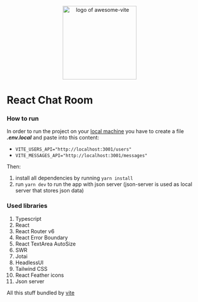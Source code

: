 <p align="center">
  <img width="200" src="https://github.com/vitejs/awesome-vite/raw/master/assets/logo.svg" alt="logo of awesome-vite">
</p>

# React Chat Room

### How to run
In order to run the project on your <u>local machine</u> you have to create a file ***.env.local*** and paste into this content:

- `VITE_USERS_API="http://localhost:3001/users"`
- `VITE_MESSAGES_API="http://localhost:3001/messages"`

Then:
1. install all dependencies by running `yarn install` 
2. run `yarn dev` to run the app with json server (json-server is used as local server that stores json data)

### Used libraries
  1. Typescript
  2. React
  3. React Router v6
  4. React Error Boundary
  5. React TextArea AutoSize
  6. SWR
  7. Jotai
  8. HeadlessUI
  9. Tailwind CSS
  10. React Feather icons
  11. Json server

All this stuff bundled by <a href="https://vitejs.dev" target="_blank">vite</a>